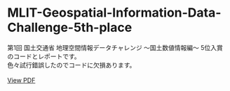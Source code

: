 # MLIT-Geospatial-Information-Data-Challenge-5th-place
第1回 国土交通省 地理空間情報データチャレンジ ～国土数値情報編～ 5位入賞のコードとレポートです。 \
色々試行錯誤したのでコードに欠損あります。 \
\
[View PDF](/report.pdf)
